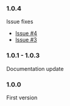 ### 1.0.4
Issue fixes
- [Issue #4](https://github.com/faboulaws/fakingoose/issues/4)
- [Issue #3](https://github.com/faboulaws/fakingoose/issues/3)

### 1.0.1 - 1.0.3
Documentation update

### 1.0.0
First version